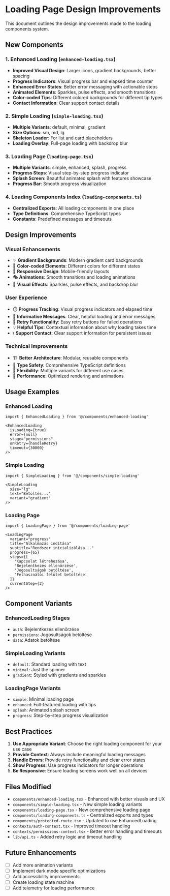 # Loading Page Design Improvements

This document outlines the design improvements made to the loading components system.

## New Components

### 1. Enhanced Loading (`enhanced-loading.tsx`)
- **Improved Visual Design**: Larger icons, gradient backgrounds, better spacing
- **Progress Indicators**: Visual progress bar and elapsed time counter
- **Enhanced Error States**: Better error messaging with actionable steps
- **Animated Elements**: Sparkles, pulse effects, and smooth transitions
- **Color-coded Tips**: Different colored backgrounds for different tip types
- **Contact Information**: Clear support contact details

### 2. Simple Loading (`simple-loading.tsx`)
- **Multiple Variants**: default, minimal, gradient
- **Size Options**: sm, md, lg
- **Skeleton Loader**: For list and card placeholders
- **Loading Overlay**: Full-page loading with backdrop blur

### 3. Loading Page (`loading-page.tsx`)
- **Multiple Variants**: simple, enhanced, splash, progress
- **Progress Steps**: Visual step-by-step progress indicator
- **Splash Screen**: Beautiful animated splash with features showcase
- **Progress Bar**: Smooth progress visualization

### 4. Loading Components Index (`loading-components.ts`)
- **Centralized Exports**: All loading components in one place
- **Type Definitions**: Comprehensive TypeScript types
- **Constants**: Predefined messages and timeouts

## Design Improvements

### Visual Enhancements
- ✨ **Gradient Backgrounds**: Modern gradient card backgrounds
- 🎨 **Color-coded Elements**: Different colors for different states
- 📱 **Responsive Design**: Mobile-friendly layouts
- 🎭 **Animations**: Smooth transitions and loading animations
- 💫 **Visual Effects**: Sparkles, pulse effects, and backdrop blur

### User Experience
- ⏱️ **Progress Tracking**: Visual progress indicators and elapsed time
- 📝 **Informative Messages**: Clear, helpful loading and error messages
- 🔄 **Retry Functionality**: Easy retry buttons for failed operations
- 💡 **Helpful Tips**: Contextual information about why loading takes time
- 📞 **Support Contact**: Clear support information for persistent issues

### Technical Improvements
- 🏗️ **Better Architecture**: Modular, reusable components
- 🎯 **Type Safety**: Comprehensive TypeScript definitions
- 🎪 **Flexibility**: Multiple variants for different use cases
- 🚀 **Performance**: Optimized rendering and animations

## Usage Examples

### Enhanced Loading
```tsx
import { EnhancedLoading } from '@/components/enhanced-loading'

<EnhancedLoading
  isLoading={true}
  error={null}
  stage="permissions"
  onRetry={handleRetry}
  timeout={30000}
/>
```

### Simple Loading
```tsx
import { SimpleLoading } from '@/components/simple-loading'

<SimpleLoading 
  size="lg" 
  text="Betöltés..." 
  variant="gradient" 
/>
```

### Loading Page
```tsx
import { LoadingPage } from '@/components/loading-page'

<LoadingPage
  variant="progress"
  title="Alkalmazás indítása"
  subtitle="Rendszer inicializálása..."
  progress={65}
  steps={[
    'Kapcsolat létrehozása',
    'Bejelentkezés ellenőrzése', 
    'Jogosultságok betöltése',
    'Felhasználói felület betöltése'
  ]}
  currentStep={2}
/>
```

## Component Variants

### EnhancedLoading Stages
- `auth`: Bejelentkezés ellenőrzése
- `permissions`: Jogosultságok betöltése  
- `data`: Adatok betöltése

### SimpleLoading Variants
- `default`: Standard loading with text
- `minimal`: Just the spinner
- `gradient`: Styled with gradients and sparkles

### LoadingPage Variants
- `simple`: Minimal loading page
- `enhanced`: Full-featured loading with tips
- `splash`: Animated splash screen
- `progress`: Step-by-step progress visualization

## Best Practices

1. **Use Appropriate Variant**: Choose the right loading component for your use case
2. **Provide Context**: Always include meaningful loading messages
3. **Handle Errors**: Provide retry functionality and clear error states
4. **Show Progress**: Use progress indicators for longer operations
5. **Be Responsive**: Ensure loading screens work well on all devices

## Files Modified

- `components/enhanced-loading.tsx` - Enhanced with better visuals and UX
- `components/simple-loading.tsx` - New simple loading variants  
- `components/loading-page.tsx` - New comprehensive loading page
- `components/loading-components.ts` - Centralized exports and types
- `components/protected-route.tsx` - Updated to use EnhancedLoading
- `contexts/auth-context.tsx` - Improved timeout handling
- `contexts/permissions-context.tsx` - Better error handling and timeouts
- `lib/api.ts` - Added retry logic and timeout handling

## Future Enhancements

- [ ] Add more animation variants
- [ ] Implement dark mode specific optimizations  
- [ ] Add accessibility improvements
- [ ] Create loading state machine
- [ ] Add telemetry for loading performance
